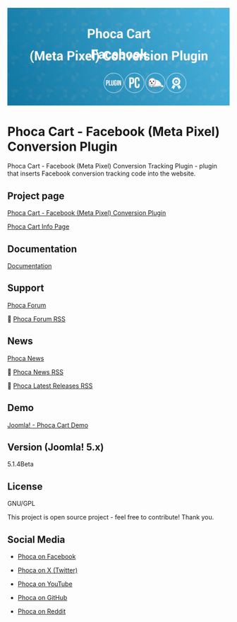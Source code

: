 



![Phoca Cart - Facebook (Meta Pixel) Conversion Plugin](https://github.com/PhocaCz/PhocaCartFacebookConversionPlugin/blob/main/phocacart_facebook_conversion.png?raw=true)

# Phoca Cart - Facebook (Meta Pixel) Conversion Plugin



Phoca Cart - Facebook (Meta Pixel) Conversion Tracking Plugin - plugin that inserts Facebook conversion tracking code into the website.



## Project page

[Phoca Cart - Facebook (Meta Pixel) Conversion Plugin](https://www.phoca.cz/phocacart-extensions/2-plugins/135-phoca-cart-facebook-meta-pixel-conversion-plugin)

[Phoca Cart Info Page](https://www.phoca.cz/project/phocacart-joomla-ecommerce)



## Documentation

[Documentation](https://www.phoca.cz/documentation/category/115-phoca-cart)





## Support

[Phoca Forum](https://www.phoca.cz/forum)

:bell: [Phoca Forum RSS](https://www.phoca.cz/forum/app.php/feed)



## News

[Phoca News](https://www.phoca.cz/news)

:bell: [Phoca News RSS](https://www.phoca.cz/news?format=feed&type=rss)

:bell: [Phoca Latest Releases RSS](https://www.phoca.cz/download/feed/111?format=feed&type=rss)



## Demo

[Joomla! - Phoca Cart Demo](https://www.phoca.cz/phocacart5demo/)



## Version (Joomla! 5.x)

5.1.4Beta



## License

GNU/GPL



This project is open source project - feel free to contribute! Thank you.



## Social Media

- [Phoca on Facebook](https://www.facebook.com/Phoca.cz)

- [Phoca on X (Twitter)](https://twitter.com/PhocaCz)

- [Phoca on YouTube](https://www.youtube.com/user/phocavideos)

- [Phoca on GitHub](https://github.com/PhocaCz)

- [Phoca on Reddit](https://www.reddit.com/user/PhocaCz)
